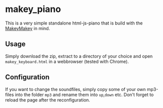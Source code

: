 # makey_piano

This is a very simple standalone html-js-piano that is build with the [MakeyMakey](http://makeymakey.com/) in mind.

## Usage
Simply download the zip, extract to a directory of your choice and open ```makey_keyboard.html``` in a webbrowser (tested with Chrome).

## Configuration
If you want to change the soundfiles, simply copy some of your own mp3-files into the folder ```mp3``` and rename them into ```up```,```down``` etc.
Don't forget to reload the page after the reconfiguration.
